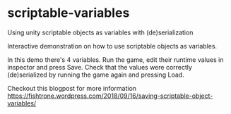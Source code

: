 # scriptable-variables
Using unity scriptable objects as variables with (de)serialization

Interactive demonstration on how to use scriptable objects as variables.

In this demo there's 4 variables. Run the game, edit their runtime values in inspector and press Save. Check that the values were correctly (de)serialized by running the game again and pressing Load.

Checkout this blogpost for more information https://fishtrone.wordpress.com/2018/09/16/saving-scriptable-object-variables/
